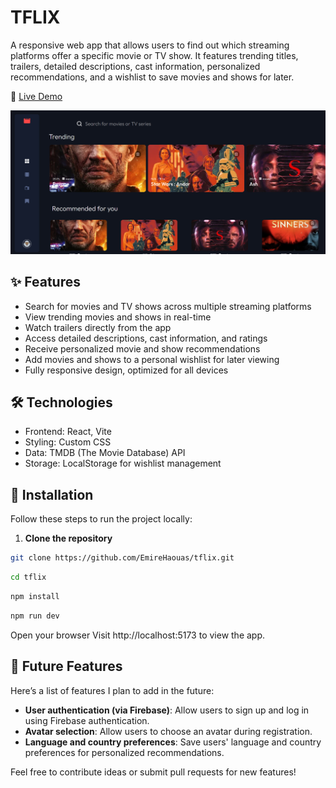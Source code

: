 # TFLIX

A responsive web app that allows users to find out which streaming platforms offer a specific movie or TV show. It features trending titles, trailers, detailed descriptions, cast information, personalized recommendations, and a wishlist to save movies and shows for later.

🔗 [Live Demo](https://emire-haouas.dev/tflix/)

![Preview](https://raw.githubusercontent.com/EmireHaouas/tflix/refs/heads/main/src/assets/imgs/screenshot%201.png)

## ✨ Features

- Search for movies and TV shows across multiple streaming platforms
- View trending movies and shows in real-time
- Watch trailers directly from the app
- Access detailed descriptions, cast information, and ratings
- Receive personalized movie and show recommendations
- Add movies and shows to a personal wishlist for later viewing
- Fully responsive design, optimized for all devices

## 🛠️ Technologies

- Frontend: React, Vite
- Styling: Custom CSS
- Data: TMDB (The Movie Database) API
- Storage: LocalStorage for wishlist management

## 🚀 Installation

Follow these steps to run the project locally:

1. **Clone the repository**

```bash
git clone https://github.com/EmireHaouas/tflix.git
```

```bash
cd tflix
```

```bash
npm install

```

```bash
npm run dev
```

Open your browser
Visit http://localhost:5173 to view the app.

## 🔮 Future Features

Here’s a list of features I plan to add in the future:

- **User authentication (via Firebase)**: Allow users to sign up and log in using Firebase authentication.
- **Avatar selection**: Allow users to choose an avatar during registration.
- **Language and country preferences**: Save users' language and country preferences for personalized recommendations.

Feel free to contribute ideas or submit pull requests for new features!
